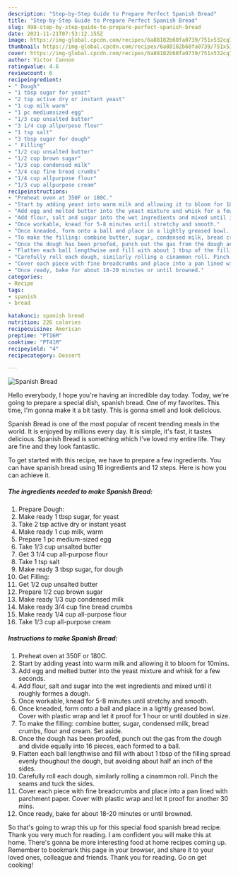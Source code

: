 ```yaml
---
description: "Step-by-Step Guide to Prepare Perfect Spanish Bread"
title: "Step-by-Step Guide to Prepare Perfect Spanish Bread"
slug: 498-step-by-step-guide-to-prepare-perfect-spanish-bread
date: 2021-11-21T07:53:12.155Z
image: https://img-global.cpcdn.com/recipes/6a88182b68fa0739/751x532cq70/spanish-bread-recipe-main-photo.jpg
thumbnail: https://img-global.cpcdn.com/recipes/6a88182b68fa0739/751x532cq70/spanish-bread-recipe-main-photo.jpg
cover: https://img-global.cpcdn.com/recipes/6a88182b68fa0739/751x532cq70/spanish-bread-recipe-main-photo.jpg
author: Victor Cannon
ratingvalue: 4.6
reviewcount: 6
recipeingredient:
- " Dough"
- "1 tbsp sugar for yeast"
- "2 tsp active dry or instant yeast"
- "1 cup milk warm"
- "1 pc mediumsized egg"
- "1/3 cup unsalted butter"
- "3 1/4 cup allpurpose flour"
- "1 tsp salt"
- "3 tbsp sugar for dough"
- " Filling"
- "1/2 cup unsalted butter"
- "1/2 cup brown sugar"
- "1/3 cup condensed milk"
- "3/4 cup fine bread crumbs"
- "1/4 cup allpurpose flour"
- "1/3 cup allpurpose cream"
recipeinstructions:
- "Preheat oven at 350F or 180C."
- "Start by adding yeast into warm milk and allowing it to bloom for 10mins."
- "Add egg and melted butter into the yeast mixture and whisk for a few seconds."
- "Add flour, salt and sugar into the wet ingredients and mixed until it roughly formes a dough."
- "Once workable, knead for 5-8 minutes until stretchy and smooth."
- "Once kneaded, form onto a ball and place in a lightly greased bowl. Cover with plastic wrap and let it proof for 1 hour or until doubled in size."
- "To make the filling: combine butter, sugar, condensed milk, bread crumbs, flour and cream. Set aside."
- "Once the dough has been proofed, punch out the gas from the dough and divide equally into 16 pieces, each formed to a ball."
- "Flatten each ball lengthwise and fill with about 1 tbsp of the filling spread evenly thoughout the dough, but avoiding about half an inch of the sides."
- "Carefully roll each dough, similarly rolling a cinammon roll. Pinch the seams and tuck the sides."
- "Cover each piece with fine breadcrumbs and place into a pan lined with parchment paper. Cover with plastic wrap and let it proof for another 30 mins."
- "Once ready, bake for about 18-20 minutes or until browned."
categories:
- Recipe
tags:
- spanish
- bread

katakunci: spanish bread 
nutrition: 226 calories
recipecuisine: American
preptime: "PT16M"
cooktime: "PT41M"
recipeyield: "4"
recipecategory: Dessert

---
```



![Spanish Bread](https://img-global.cpcdn.com/recipes/6a88182b68fa0739/751x532cq70/spanish-bread-recipe-main-photo.jpg)

Hello everybody, I hope you're having an incredible day today. Today, we're going to prepare a special dish, spanish bread. One of my favorites. This time, I'm gonna make it a bit tasty. This is gonna smell and look delicious.

Spanish Bread is one of the most popular of recent trending meals in the world. It is enjoyed by millions every day. It is simple, it's fast, it tastes delicious. Spanish Bread is something which I've loved my entire life. They are fine and they look fantastic.




To get started with this recipe, we have to prepare a few ingredients. You can have spanish bread using 16 ingredients and 12 steps. Here is how you can achieve it.

<!--inarticleads1-->

##### The ingredients needed to make Spanish Bread:

1. Prepare  Dough:
1. Make ready 1 tbsp sugar, for yeast
1. Take 2 tsp active dry or instant yeast
1. Make ready 1 cup milk, warm
1. Prepare 1 pc medium-sized egg
1. Take 1/3 cup unsalted butter
1. Get 3 1/4 cup all-purpose flour
1. Take 1 tsp salt
1. Make ready 3 tbsp sugar, for dough
1. Get  Filling:
1. Get 1/2 cup unsalted butter
1. Prepare 1/2 cup brown sugar
1. Make ready 1/3 cup condensed milk
1. Make ready 3/4 cup fine bread crumbs
1. Make ready 1/4 cup all-purpose flour
1. Take 1/3 cup all-purpose cream




<!--inarticleads2-->

##### Instructions to make Spanish Bread:

1. Preheat oven at 350F or 180C.
1. Start by adding yeast into warm milk and allowing it to bloom for 10mins.
1. Add egg and melted butter into the yeast mixture and whisk for a few seconds.
1. Add flour, salt and sugar into the wet ingredients and mixed until it roughly formes a dough.
1. Once workable, knead for 5-8 minutes until stretchy and smooth.
1. Once kneaded, form onto a ball and place in a lightly greased bowl. Cover with plastic wrap and let it proof for 1 hour or until doubled in size.
1. To make the filling: combine butter, sugar, condensed milk, bread crumbs, flour and cream. Set aside.
1. Once the dough has been proofed, punch out the gas from the dough and divide equally into 16 pieces, each formed to a ball.
1. Flatten each ball lengthwise and fill with about 1 tbsp of the filling spread evenly thoughout the dough, but avoiding about half an inch of the sides.
1. Carefully roll each dough, similarly rolling a cinammon roll. Pinch the seams and tuck the sides.
1. Cover each piece with fine breadcrumbs and place into a pan lined with parchment paper. Cover with plastic wrap and let it proof for another 30 mins.
1. Once ready, bake for about 18-20 minutes or until browned.




So that's going to wrap this up for this special food spanish bread recipe. Thank you very much for reading. I am confident you will make this at home. There's gonna be more interesting food at home recipes coming up. Remember to bookmark this page in your browser, and share it to your loved ones, colleague and friends. Thank you for reading. Go on get cooking!
